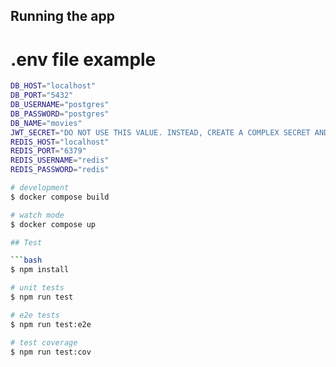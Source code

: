 ## Running the app
# .env file example
```bash
DB_HOST="localhost"
DB_PORT="5432"
DB_USERNAME="postgres"
DB_PASSWORD="postgres"
DB_NAME="movies"
JWT_SECRET="DO NOT USE THIS VALUE. INSTEAD, CREATE A COMPLEX SECRET AND KEEP IT SAFE OUTSIDE OF THE SOURCE CODE."
REDIS_HOST="localhost"
REDIS_PORT="6379"
REDIS_USERNAME="redis"
REDIS_PASSWORD="redis"
```
```bash
# development
$ docker compose build

# watch mode
$ docker compose up

## Test

```bash
$ npm install

# unit tests
$ npm run test

# e2e tests
$ npm run test:e2e

# test coverage
$ npm run test:cov
```
